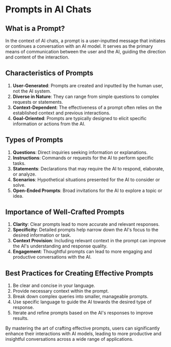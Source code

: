 # Prompts in AI Chats

## What is a Prompt?

In the context of AI chats, a prompt is a user-inputted message that initiates or continues a conversation with an AI model. It serves as the primary means of communication between the user and the AI, guiding the direction and content of the interaction.

## Characteristics of Prompts

1. **User-Generated**: Prompts are created and inputted by the human user, not the AI system.
2. **Diverse in Nature**: They can range from simple questions to complex requests or statements.
3. **Context-Dependent**: The effectiveness of a prompt often relies on the established context and previous interactions.
4. **Goal-Oriented**: Prompts are typically designed to elicit specific information or actions from the AI.

## Types of Prompts

1. **Questions**: Direct inquiries seeking information or explanations.
2. **Instructions**: Commands or requests for the AI to perform specific tasks.
3. **Statements**: Declarations that may require the AI to respond, elaborate, or analyze.
4. **Scenarios**: Hypothetical situations presented for the AI to consider or solve.
5. **Open-Ended Prompts**: Broad invitations for the AI to explore a topic or idea.

## Importance of Well-Crafted Prompts

1. **Clarity**: Clear prompts lead to more accurate and relevant responses.
2. **Specificity**: Detailed prompts help narrow down the AI's focus to the desired information or task.
3. **Context Provision**: Including relevant context in the prompt can improve the AI's understanding and response quality.
4. **Engagement**: Thoughtful prompts can lead to more engaging and productive conversations with the AI.

## Best Practices for Creating Effective Prompts

1. Be clear and concise in your language.
2. Provide necessary context within the prompt.
3. Break down complex queries into smaller, manageable prompts.
4. Use specific language to guide the AI towards the desired type of response.
5. Iterate and refine prompts based on the AI's responses to improve results.

By mastering the art of crafting effective prompts, users can significantly enhance their interactions with AI models, leading to more productive and insightful conversations across a wide range of applications.
